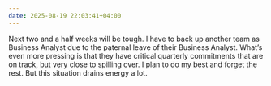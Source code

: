 ```yaml
---
date: 2025-08-19 22:03:41+04:00
---
```


Next two and a half weeks will be tough. I have to back up another team as Business Analyst due to the paternal leave of their Business Analyst. What’s even more pressing is that they have critical quarterly commitments that are on track, but very close to spilling over. I plan to do my best and forget the rest. But this situation drains energy a lot.